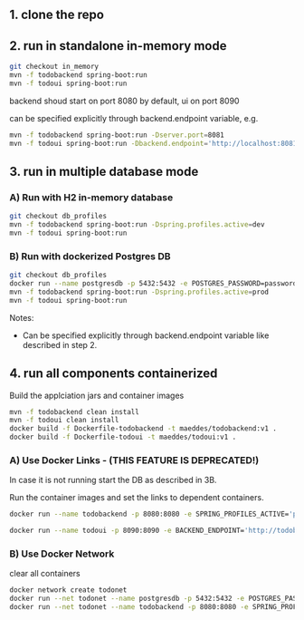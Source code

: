 ## 1. clone the repo

## 2. run in standalone in-memory mode

```bash
git checkout in_memory
mvn -f todobackend spring-boot:run
mvn -f todoui spring-boot:run
```

backend shoud start on port 8080 by default, ui on port 8090

can be specified explicitly through backend.endpoint variable, e.g.

```bash
mvn -f todobackend spring-boot:run -Dserver.port=8081
mvn -f todoui spring-boot:run -Dbackend.endpoint='http://localhost:8081' -Dserver.port=8082
```

## 3. run in multiple database mode

### A) Run with H2 in-memory database

```bash
git checkout db_profiles
mvn -f todobackend spring-boot:run -Dspring.profiles.active=dev 
mvn -f todoui spring-boot:run 
```

### B) Run with dockerized Postgres DB

```bash
git checkout db_profiles
docker run --name postgresdb -p 5432:5432 -e POSTGRES_PASSWORD=password -e POSTGRES_USER=matthias -e POSTGRES_DB=mydb -d postgres:latest
mvn -f todobackend spring-boot:run -Dspring.profiles.active=prod 
mvn -f todoui spring-boot:run 
```

Notes:
- Can be specified explicitly through backend.endpoint variable like described in step 2.

## 4. run all components containerized

Build the applciation jars and container images

```bash
mvn -f todobackend clean install
mvn -f todoui clean install
docker build -f Dockerfile-todobackend -t maeddes/todobackend:v1 .
docker build -f Dockerfile-todoui -t maeddes/todoui:v1 .
```

### A) Use Docker Links - (THIS FEATURE IS DEPRECATED!)

In case it is not running start the DB as described in 3B.

Run the container images and set the links to dependent containers.

```bash
docker run --name todobackend -p 8080:8080 -e SPRING_PROFILES_ACTIVE='prod' -e SPRING_DATASOURCE_URL='jdbc:postgresql://db:5432/mydb' --link=postgresdb:db maeddes/todobackend:v1

docker run --name todoui -p 8090:8090 -e BACKEND_ENDPOINT='http://todobackend:8080' --link=todobackend:todobackend maeddes/todoui:v1
```

### B) Use Docker Network

clear all containers

```bash
docker network create todonet
docker run --net todonet --name postgresdb -p 5432:5432 -e POSTGRES_PASSWORD=password -e POSTGRES_USER=matthias -e POSTGRES_DB=mydb -d postgres:latest
docker run --net todonet --name todobackend -p 8080:8080 -e SPRING_PROFILES_ACTIVE='prod' -e SPRING_DATASOURCE_URL='jdbc:postgresql://postgresdb.todonet:5432/mydb'  maeddes/todobackend:v1
